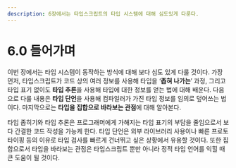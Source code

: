 ```yaml
---
description: 6장에서는 타입스크립트의 타입 시스템에 대해 심도있게 다룬다.
---
```


# 6.0 들어가며

이번 장에서는 타입 시스템이 동작하는 방식에 대해 보다 심도 있게 다룰 것이다. 가장 먼저, 타입스크립트가 코드 상의 여러 정보를 사용해 타입을 ‘**좁혀 나가는**’ 과정, 그리고 타입 표기 없이도 **타입 추론**을 사용해 타입에 대한 정보를 얻는 법에 대해 배운다. 다음으로 다룰 내용은 **타입 단언**을 사용해 컴파일러가 가진 타입 정보를 임의로 덮어쓰는 법이다. 마지막으로는 **타입을 집합으로 바라보는 관점**에 대해 알아본다.

타입 좁히기와 타입 추론은 프로그래머에게 가해지는 타입 표기의 부담을 줄임으로서 보다 간결한 코드 작성을 가능케 한다. 타입 단언은 외부 라이브러리 사용이나 빠른 프로토타이핑 등의 이유로 타입 검사를 빠르게 건너뛰고 싶은 상황에서 유용할 것이다. 또한 집합으로서 타입을 바라보는 관점은 타입스크립트 뿐만 아니라 정적 타입 언어를 익힐 때 큰 도움이 될 것이다.



